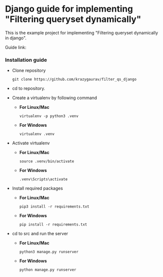 # Django guide for implementing "Filtering queryset dynamically"

This is the example project for implementing "Filtering queryset dynamically in django". 

Guide link: <link here>

### Installation guide
- Clone repository

	`
	git clone https://github.com/krazygaurav/filter_qs_django
	`

- cd to repository.

- Create a virtualenv by following command
	- **For Linux/Mac**
	
		`
		virtualenv -p python3 .venv
		`

	- **For Windows**

		`
			virtualenv .venv
		`

- Activate virtualenv

	- **For Linux/Mac**
	
		`
			source .venv/bin/activate
		`

	- **For Windows**

		`
			.venv\Scripts\activate
		`

- Install required packages

	- **For Linux/Mac**
		
		`
			pip3 install -r requirements.txt
		`

	- **For Windows**

		`
			pip install -r requirements.txt
		`

- cd to src and run the server
	
	- **For Linux/Mac**
		
		`
			python3 manage.py runserver
		`

	- **For Windows**

		`
			python manage.py runserver
		`